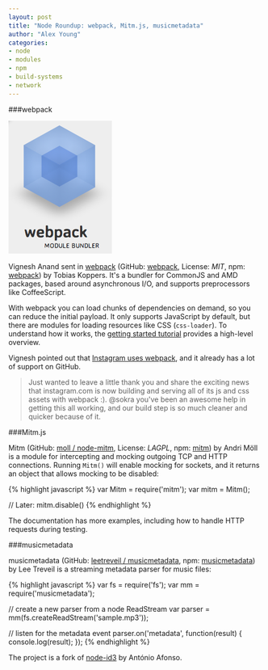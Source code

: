 ```yaml
---
layout: post
title: "Node Roundup: webpack, Mitm.js, musicmetadata"
author: "Alex Young"
categories:
- node
- modules
- npm
- build-systems
- network
---
```


###webpack

![webpack](/images/posts/webpack.png)

Vignesh Anand sent in [webpack](http://webpack.github.io/) (GitHub: [webpack](https://github.com/webpack/webpack), License: _MIT_, npm: [webpack](https://github.com/webpack/webpack)) by Tobias Koppers.  It's a bundler for CommonJS and AMD packages, based around asynchronous I/O, and supports preprocessors like CoffeeScript.

With webpack you can load chunks of dependencies on demand, so you can reduce the initial payload.  It only supports JavaScript by default, but there are modules for loading resources like CSS (`css-loader`).  To understand how it works, the [getting started tutorial](http://webpack.github.io/docs/tutorials/getting-started/) provides a high-level overview.

Vignesh pointed out that [Instagram uses webpack](https://github.com/webpack/webpack/issues/139), and it already has a lot of support on GitHub.

> Just wanted to leave a little thank you and share the exciting news that instagram.com is now building and serving all of its js and css assets with webpack :). @sokra you've been an awesome help in getting this all working, and our build step is so much cleaner and quicker because of it.

###Mitm.js

Mitm (GitHub: [moll / node-mitm](https://github.com/moll/node-mitm), License: _LAGPL_, npm: [mitm](https://www.npmjs.org/package/mitm)) by Andri Möll is a module for intercepting and mocking outgoing TCP and HTTP connections.  Running `Mitm()` will enable mocking for sockets, and it returns an object that allows mocking to be disabled:

{% highlight javascript %}
var Mitm = require('mitm');
var mitm = Mitm();

// Later:
mitm.disable()
{% endhighlight %}

The documentation has more examples, including how to handle HTTP requests during testing.

###musicmetadata

musicmetadata (GitHub: [leetreveil / musicmetadata](https://github.com/leetreveil/musicmetadata/), npm: [musicmetadata](https://www.npmjs.org/package/musicmetadata)) by Lee Treveil is a streaming metadata parser for music files:

{% highlight javascript %}
var fs = require('fs');
var mm = require('musicmetadata');

// create a new parser from a node ReadStream
var parser = mm(fs.createReadStream('sample.mp3'));

// listen for the metadata event
parser.on('metadata', function(result) {
  console.log(result);
});
{% endhighlight %}

The project is a fork of [node-id3](https://github.com/aadsm/node-id3) by António Afonso.
